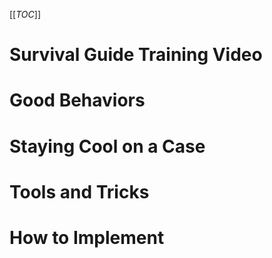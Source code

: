[[_TOC_]]

# Survival Guide Training Video

# Good Behaviors

# Staying Cool on a Case

# Tools and Tricks

# How to Implement